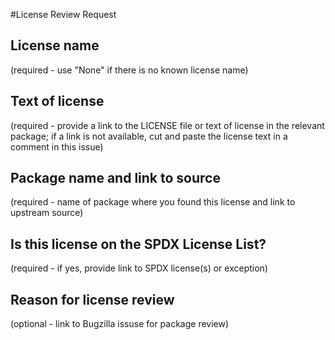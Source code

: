 #License Review Request

## License name

(required - use "None" if there is no known license name)

## Text of license

(required - provide a link to the LICENSE file or text of license in the relevant package; if a link is not available, cut and paste the license text in a comment in this issue)

## Package name and link to source 

(required - name of package where you found this license and link to upstream source)

## Is this license on the SPDX License List?

(required - if yes, provide link to SPDX license(s) or exception)

## Reason for license review

(optional - link to Bugzilla issuse for package review)
